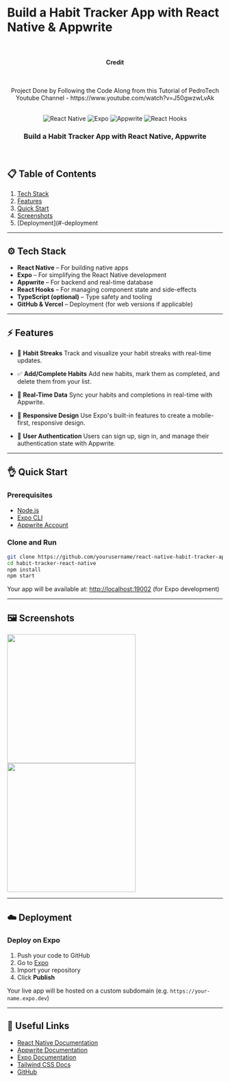 # Build a Habit Tracker App with React Native & Appwrite

<div align="center">
  <br />
  <h4>Credit</h4> <br>
  <p>Project Done by Following the Code Along from this Tutorial of PedroTech Youtube Channel - https://www.youtube.com/watch?v=J50gwzwLvAk </p>
  <br />
  <div>
    <img src="https://img.shields.io/badge/-React_Native-61DAFB?style=for-the-badge&logo=react&logoColor=black" alt="React Native" />
    <img src="https://img.shields.io/badge/-Expo-000000?style=for-the-badge&logo=expo&logoColor=white" alt="Expo" />
    <img src="https://img.shields.io/badge/-Appwrite-2E73D5?style=for-the-badge&logo=appwrite&logoColor=white" alt="Appwrite" />
    <img src="https://img.shields.io/badge/-React_Hooks-61DAFB?style=for-the-badge&logo=react&logoColor=black" alt="React Hooks" />
  </div>
  <h3 align="center">Build a Habit Tracker App with React Native, Appwrite</h3>
  <br />
</div>

## 📋 Table of Contents

1. [Tech Stack](#-tech-stack)
2. [Features](#-features)
3. [Quick Start](#-quick-start)
4. [Screenshots](#-screenshots)
5. [Deployment](#-deployment

---

## ⚙️ Tech Stack

* **React Native** – For building native apps
* **Expo** – For simplifying the React Native development
* **Appwrite** – For backend and real-time database
* **React Hooks** – For managing component state and side-effects
* **TypeScript (optional)** – Type safety and tooling
* **GitHub & Vercel** – Deployment (for web versions if applicable)

---

## ⚡️ Features

* 🏅 **Habit Streaks**
  Track and visualize your habit streaks with real-time updates.
  
* ✅ **Add/Complete Habits**
  Add new habits, mark them as completed, and delete them from your list.

* 🔄 **Real-Time Data**
  Sync your habits and completions in real-time with Appwrite.

* 📱 **Responsive Design**
  Use Expo's built-in features to create a mobile-first, responsive design.

* 🚀 **User Authentication**
  Users can sign up, sign in, and manage their authentication state with Appwrite.

---

## 👌 Quick Start

### Prerequisites

* [Node.js](https://nodejs.org/)
* [Expo CLI](https://docs.expo.dev/get-started/installation/)
* [Appwrite Account](https://appwrite.io/)

### Clone and Run

```bash
git clone https://github.com/yourusername/react-native-habit-tracker-app.git
cd habit-tracker-react-native
npm install
npm start
````

Your app will be available at: [http://localhost:19002](http://localhost:19002) (for Expo development)

---

## 🖼️ Screenshots

<img src="https://github.com/user-attachments/assets/0d93c0cb-45b1-4c7c-9b77-666ca5f08e3d" width="300" />

<img src="https://github.com/user-attachments/assets/96644c84-3381-45e6-9623-0a1d4d6f3bf0" width="300" />


---

## ☁️ Deployment

### Deploy on Expo

1. Push your code to GitHub
2. Go to [Expo](https://expo.dev/)
3. Import your repository
4. Click **Publish**

Your live app will be hosted on a custom subdomain (e.g. `https://your-name.expo.dev`)

---

## 🔗 Useful Links

* [React Native Documentation](https://reactnative.dev/)
* [Appwrite Documentation](https://appwrite.io/docs)
* [Expo Documentation](https://docs.expo.dev/)
* [Tailwind CSS Docs](https://tailwindcss.com/)
* [GitHub](https://github.com/)

